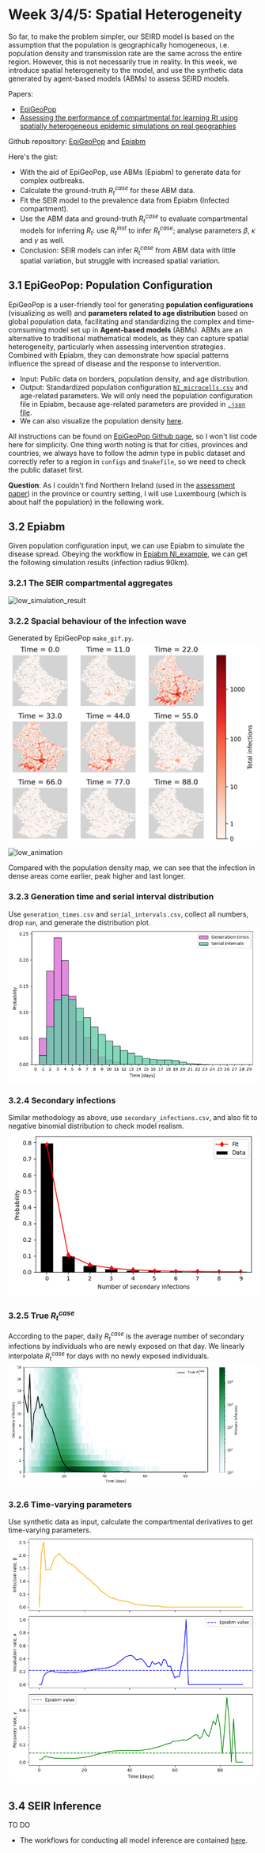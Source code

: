 # Week 3/4/5: Spatial Heterogeneity
So far, to make the problem simpler, our SEIRD model is based on the assumption that the population is geographically homogeneous, i.e. population density and transmission rate are the same across the entire region. However, this is not necessarily true in reality. In this week, we introduce spatial heterogeneity to the model, and use the synthetic data generated by agent-based models (ABMs) to assess SEIRD models. 

Papers:
- [EpiGeoPop](https://arxiv.org/abs/2310.13468)
- [Assessing the performance of compartmental for learning Rt using spatially heterogeneous epidemic simulations on real geographies](https://arxiv.org/pdf/2503.04648)

Github repository: [EpiGeoPop](https://github.com/SABS-R3-Epidemiology/EpiGeoPop) and [Epiabm](https://github.com/SABS-R3-Epidemiology/epiabm)

Here's the gist:
- With the aid of EpiGeoPop, use ABMs (Epiabm) to generate data for complex outbreaks.
- Calculate the ground-truth $R_t^{case}$ for these ABM data.
- Fit the SEIR model to the prevalence data from Epiabm (Infected compartment).
- Use the ABM data and ground-truth $R_t^{case}$ to evaluate compartmental models for inferring $R_t$: use $R_t^{inst}$ to infer $R_t^{case}$; analyse parameters $\beta$, $\kappa$ and $\gamma$ as well.
- Conclusion: SEIR models can infer $R_t^{case}$ from ABM data with little spatial variation, but struggle with increased spatial variation.

## 3.1 EpiGeoPop: Population Configuration
EpiGeoPop is a user-friendly tool for generating **population configurations** (visualizing as well) and **parameters related to age distribution** based on global population data, facilitating and standardizing the complex and time-comsuming model set up in **Agent-based models** (ABMs). ABMs are an alternative to traditional mathematical models, as they can capture spatial heterogeneity, particularly when assessing intervention strategies. Combined with Epiabm, they can demonstrate how spacial patterns influence the spread of disease and the response to intervention.

- Input: Public data on borders, population density, and age distribution.
- Output: Standardized population configuration [`NI_microcells.csv`](./Epiabm_simulation/NI_inputs/NI_microcells.csv) and age-related parameters. We will only need the population configuration file in Epiabm, because age-related parameters are provided in [`.json` file](./Epiabm_simulation/NI_parameters.json).
- We can also visualize the population density [here](./Epiabm_simulation/NI_inputs/Luxembourg.pdf).

All instructions can be found on [EpiGeoPop Github page](https://github.com/SABS-R3-Epidemiology/EpiGeoPop), so I won't list code here for simplicity. One thing worth noting is that for cities, provinces and countries, we always have to follow the admin type in public dataset and correctly refer to a region in `configs` and `Snakefile`, so we need to check the public dataset first.

**Question**: As I couldn't find Northern Ireland (used in the [assessment paper](https://arxiv.org/pdf/2503.04648)) in the province or country setting, I will use Luxembourg (which is about half the population) in the following work.

## 3.2 Epiabm
Given population configuration input, we can use Epiabm to simulate the disease spread. Obeying the workflow in [Epiabm NI_example](https://github.com/SABS-R3-Epidemiology/epiabm/tree/main/python_examples/NI_example), we can get the following simulation results (infection radius 90km).

### 3.2.1 The SEIR compartmental aggregates
![low_simulation_result](./r90_low/simulation_outputs/simulation_flow_SEIR_plot.png)

### 3.2.2 Spacial behaviour of the infection wave
Generated by EpiGeoPop `make_gif.py`.
![low_grid](./r90_low/Epiabm_plots/output_NI_grid.png)
![low_animation](./r90_low/Epiabm_plots/output_NI.gif)

Compared with the population density map, we can see that the infection in dense areas come earlier, peak higher and last longer.

### 3.2.3 Generation time and serial interval distribution
Use `generation_times.csv` and `serial_intervals.csv`, collect all numbers, drop `nan`, and generate the distribution plot.
![low_gen_serial](./r90_low/Epiabm_plots/generation_serial.png)

### 3.2.4 Secondary infections
Similar methodology as above, use `secondary_infections.csv`, and also fit to negative binomial distribution to check model realism.
![](./r90_low/Epiabm_plots/secondary_infections.png)

### 3.2.5 True $R_t^{case}$
According to the paper, daily $R_t^{case}$ is the average number of secondary infections by individuals who are newly exposed on that day. We linearly interpolate $R_t^{case}$ for days with no newly exposed individuals.
![](./r90_low/Epiabm_plots/true_Rt_case.png)

### 3.2.6 Time-varying parameters
Use synthetic data as input, calculate the compartmental derivatives to get time-varying parameters.
![](./r90_low/Epiabm_plots/params.png)

## 3.4 SEIR Inference
TO DO
- The workflows for conducting all model inference are contained [here](https://github.com/SABS-R3-Epidemiology/seirmo/tree/main/examples/epiabm_rt_inference/northern_ireland).